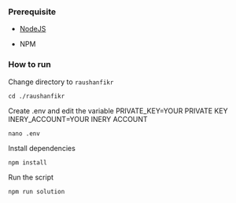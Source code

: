 ### Prerequisite

- [NodeJS](https://nodejs.org/en/)

- NPM



### How to run

Change directory to ```raushanfikr```

```shell
cd ./raushanfikr
```

Create .env and edit the variable
PRIVATE_KEY=YOUR PRIVATE KEY
INERY_ACCOUNT=YOUR INERY ACCOUNT

```shell
nano .env
```

Install dependencies

```shell
npm install
```

Run the script

```
npm run solution
```
